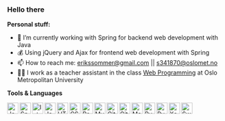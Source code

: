 ### Hello there

**Personal stuff:** 
- 🍃 I’m currently working with Spring for backend web development with Java
- 💰 Using jQuery and Ajax for frontend web development with Spring
- 📫 How to reach me: erikssommer@gmail.com || s341870@oslomet.no
- 👨‍💻 I work as a teacher assistant in the class [Web Programming](https://student.oslomet.no/studier/-/studieinfo/emne/DATA1700/2020/HØST) at Oslo Metropolitan University

**Tools & Languages**

<a href="https://github.com/erikssommer/Car-configuration-system">
    <img align="left" alt="Java" width="26px" src="https://img.icons8.com/color/48/000000/java-coffee-cup-logo.png" />
</a>
<a href="https://github.com/erikssommer/OppgLfWebProgV21">
    <img align="left" alt="Spring boot" width="26px" src="https://img.icons8.com/color/48/000000/spring-logo.png" />
</a>
<a href="https://www.jetbrains.com/idea/">
    <img align="left" alt="IntelliJ" width="26px" src="https://img.icons8.com/color/48/000000/intellij-idea.png" />
</a>
<a href="https://github.com/erikssommer/OppgLfWebProgV21">
    <img align="left" alt="JavaScript" width="26px" src="https://img.icons8.com/color/48/000000/javascript.png" />
</a>
<a href="https://github.com/KristianSorum/FinalProject">
    <img align="left" alt="HTML5" width="26px" src="https://img.icons8.com/color/48/000000/html-5.png" />
</a>
<a href="https://github.com/KristianSorum/FinalProject">
    <img align="left" alt="CSS3" width="26px" src="https://img.icons8.com/color/48/000000/css3.png" />
</a>
<a href="https://github.com/erikssommer/OppgLfWebProgV21">
    <img align="left" alt="Rest API" width="26px" src="https://img.icons8.com/color/48/000000/rest-api.png" />
</a>
<a href="https://www.mysql.com">
    <img align="left" alt="MySQL" width="26px" src="https://img.icons8.com/color/48/000000/mysql.png"/>
</a>
<a href="https://github.com/erikssommer">
    <img align="left" alt="GitHub" width="26px" src="https://img.icons8.com/color/48/000000/github.png" />
</a>
<a href="https://git-scm.com">
    <img align="left" alt="Git" width="26px" src="https://img.icons8.com/color/48/000000/git.png" />
</a>
<a href="https://github.com/erikssommer/MatlabNumMet">
    <img align="left" alt="Matlab" width="26px" src="https://cdn.jsdelivr.net/npm/simple-icons@3.12.0/icons/mathworks.svg" />
</a>
<a href="https://www.jetbrains.com/pycharm/">
    <img align="left" alt="PyCharm" width="26px" src="https://img.icons8.com/color/48/000000/pycharm.png" />
</a>
<a href="https://github.com/erikssommer/LearningPython">
    <img align="left" alt="Pyhton" width="26px" src="https://img.icons8.com/color/48/000000/python.png" />
</a>
<a href="https://developer.apple.com/xcode/">
    <img align="left" alt="Xcode" width="26px" src="https://img.icons8.com/color/48/000000/xcode.png" />
</a>
<a href="https://github.com/erikssommer/SwiftPlayground">
    <img align="left" alt="Swift" width="26px" src="https://img.icons8.com/color/48/000000/swift.png" />
</a>
